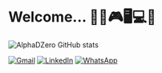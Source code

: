 # Welcome... 👨‍🎓🎮🖥️💻📱
![AlphaDZero GitHub stats](https://github-readme-stats.vercel.app/api?username=AlphaDZero&show_icons=true&theme=radical)

[![Gmail](https://img.shields.io/badge/Gmail-D14836?style=for-the-badge&logo=gmail&logoColor=white)](mailto:andrebezerque@gmail.com)
[![LinkedIn](https://img.shields.io/badge/LinkedIn-0077B5?style=for-the-badge&logo=linkedin&logoColor=white)](https://www.linkedin.com/in/lordmarques/)
[![WhatsApp](https://img.shields.io/badge/WhatsApp-25D366?style=for-the-badge&logo=whatsapp&logoColor=white)](https://wa.me/+5564996667231)
